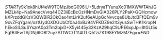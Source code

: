 $START$y9k1ok8hUf4eW9TCMzJbdG096lU+5LdryaTYunuXc01MXWWTAhJGMZLk4p+Na9AnecVvrq44CZ3iiEcBcOzHNmDvGIA026PLY2PaK+GQHcmowkXPrzddGKzV3QWBiR2OkOax4ntLirK2uf6eAUpGcNvvcqe8UbJtd3FfQEm9v9xvZFqYgam/oztUydOXDGUbCf0aJ4xBJ94VFKDZ9e2lt3yusSwTHK1KropNhEkoSILSuSYszrA0p3Tm2bjxD+X5yi445y32KzA29hqC9UPE6xpJp+8tGLt5sFgfB3EwTSjDNj6lO8f2uyzATfWC/T114ITLQhfziZK19SEYMzMZEg==$END$